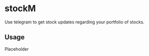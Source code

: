 # stockM

Use telegram to get stock updates regarding your portfolio of stocks.

## Usage

Placeholder